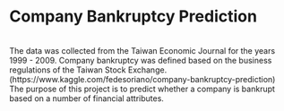 # Company Bankruptcy Prediction
<br>
The data was collected from the Taiwan Economic Journal for the years 1999 - 2009. Company bankruptcy was defined based on the business regulations of the Taiwan Stock Exchange. (https://www.kaggle.com/fedesoriano/company-bankruptcy-prediction)
<br>
The purpose of this project is to predict whether a company is bankrupt based on a number of financial attributes. 
